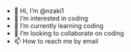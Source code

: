 - 👋 Hi, I’m @nzaki1
- 👀 I’m interested in coding
- 🌱 I’m currently learning coding
- 💞️ I’m looking to collaborate on coding
- 📫 How to reach me by email

<!---
nzaki1/nzaki1 is a ✨ special ✨ repository because its `README.md` (this file) appears on your GitHub profile.
You can click the Preview link to take a look at your changes.
--->
